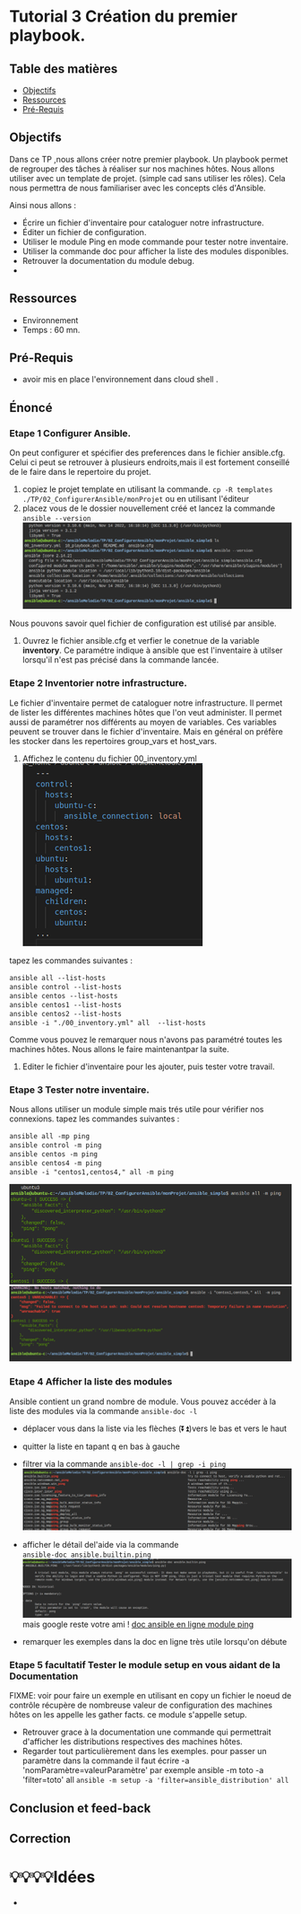 # Tutorial 3 Création du premier playbook.    
## Table des matières
- [Objectifs](#objectifs)  
- [Ressources](#ressources)
- [Pré-Requis](#pré-requis)  
## Objectifs  
Dans ce TP ,nous allons créer notre premier playbook.
Un playbook permet de regrouper des tâches à réaliser sur nos machines hôtes.
Nous allons utiliser avec un template de projet. (simple cad sans utiliser les rôles).
Cela nous permettra de nous familiariser avec les concepts clés d'Ansible.

Ainsi nous allons : 
- Écrire un fichier d'inventaire pour cataloguer notre infrastructure.
- Éditer un fichier de configuration.
- Utiliser le module Ping en mode commande pour tester notre inventaire.
- Utiliser la commande doc pour afficher la liste des modules disponibles.
- Retrouver la documentation du module debug.
- 	
## Ressources 
- Environnement 
- Temps : 60 mn.
## Pré-Requis
- avoir mis en place l'environnement dans cloud shell .

## Énoncé  
### Etape 1 Configurer Ansible.
On peut configurer et spécifier des preferences dans le fichier ansible.cfg.
Celui ci peut se retrouver à plusieurs endroits,mais il est fortement conseillé de le faire dans le repertoire du projet.
1. copiez le projet template en utilisant la commande.
`cp -R templates ./TP/02_ConfigurerAnsible/monProjet`
ou en utilisant l'éditeur
1. placez vous de le dossier nouvellement créé et lancez la commande 
`ansible --version`
![picture 1](../../images/d6f0b3187f781aefcc55576c043b055a5d27ac7b74994c6de3e46b5cbae3f608.png)  

Nous pouvons savoir quel fichier de configuration est utilisé par ansible. 
1. Ouvrez le fichier ansible.cfg et verfier le conetnue de la variable **inventory**.
Ce paramétre indique à ansible que est l'inventaire à utilser lorsqu'il n'est pas précisé dans la commande lancée.

### Etape 2 Inventorier notre infrastructure.
Le fichier d'inventaire permet de cataloguer notre infrastructure.
Il permet de lister les différentes machines hôtes que l'on veut administer.
Il permet aussi de paramétrer nos différents au moyen de variables.
Ces variables peuvent se trouver dans le fichier d'inventaire.
Mais en général on préfère les stocker dans les repertoires group_vars et host_vars. 
1. Affichez le contenu du fichier 00_inventory.yml   
![picture 2](../../images/82fea85fc95420be55930cf120eef2b49579d4588d555fe17e1bd89ed30d9611.png)    


tapez les commandes suivantes : 
```console
ansible all --list-hosts
ansible control --list-hosts
ansible centos --list-hosts
ansible centos1 --list-hosts
ansible centos2 --list-hosts
ansible -i "./00_inventory.yml" all  --list-hosts
```
Comme vous pouvez le remarquer nous n'avons pas paramétré toutes les machines hôtes. Nous allons le faire maintenantpar la suite.
1. Editer le fichier d'inventaire pour les ajouter, puis tester votre travail. 
### Etape 3 Tester notre inventaire.
Nous allons utiliser un module simple mais trés utile pour vérifier nos connexions.
tapez les commandes suivantes : 
```console
ansible all -mp ping
ansible control -m ping
ansible centos -m ping
ansible centos4 -m ping
ansible -i "centos1,centos4," all -m ping
```
![picture 3](../../images/e187f255ad087983506c7bd9f99eed90461e9586c7bb6b2b4018c90fa6418df3.png)  
![picture 4](../../images/5af991dc6bd2e95cd76164c66834bb6918320d041dba05bcdc53de0e1f06c5cb.png)  


### Etape 4 Afficher la liste des modules 
Ansible contient un grand nombre de module.
Vous pouvez accéder à la liste des modules via la commande
`ansible-doc -l`
- déplacer vous dans la liste via les flèches (⏬⏫)vers le bas et vers le haut
- quitter la liste en tapant q en bas à gauche    
- filtrer via la commande 
`ansible-doc -l | grep -i ping`
![picture 5](../../images/ac3bce03f8c65e607b8aa23f50d65111d3defc331a755d205cdf1112d80be27f.png)  

- afficher le détail del'aide via la commande  
`ansible-doc ansible.builtin.ping`
![picture 6](../../images/ef80c18123d8518b58f715dd6ae1ff19e6ee67e7549f99fe1a2030f6746fba6b.png)  
mais google reste votre ami ! 
[doc ansible en ligne module ping](https://docs.ansible.com/ansible/latest/collections/ansible/builtin/ping_module.html)
- remarquer les exemples dans la doc en ligne très utile lorsqu'on débute 

### Etape 5 facultatif Tester le module setup en vous aidant de la Documentation  
FIXME: voir pour faire un exemple en utilisant en copy un fichier 
le noeud de contrôle récupère de nombreuse valeur de configuration des machines hôtes on les appelle les gather facts.
ce module s'appelle setup.
- Retrouver grace à la documentation une commande qui permettrait d'afficher les distributions respectives des machines hôtes.
- Regarder tout particulièrement dans les exemples.
pour passer un paramètre dans la commande il faut écrire -a 'nomParamètre=valeurParamètre' par exemple ansible -m toto -a 'filter=toto' all 
`ansible -m setup -a 'filter=ansible_distribution' all `


## Conclusion et feed-back  

## Correction  



# 💡💡💡💡Idées 
- 